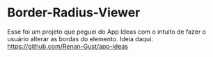 # Border-Radius-Viewer
Esse foi um projeto que peguei do App Ideas com o intuito de fazer o usuário alterar as bordas do elemento.
Ideia daqui: https://github.com/Renan-Gust/app-ideas
